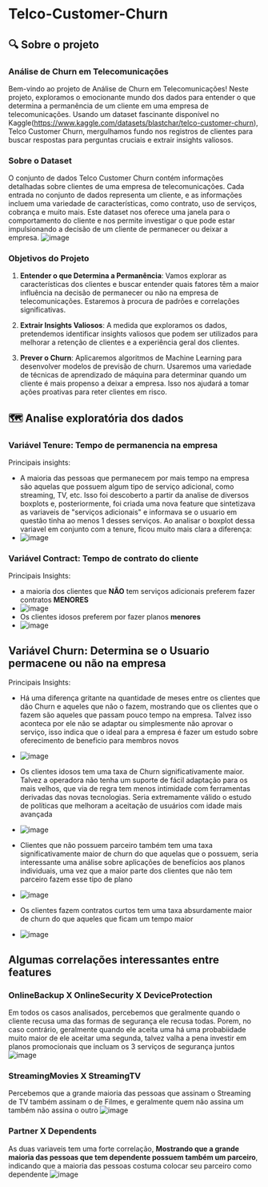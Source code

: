# Telco-Customer-Churn
## 🔍 Sobre o projeto
### Análise de Churn em Telecomunicações
Bem-vindo ao projeto de Análise de Churn em Telecomunicações! Neste projeto, exploramos o emocionante mundo dos dados para entender o que determina a permanência de um cliente em uma empresa de telecomunicações. Usando um dataset fascinante disponível no Kaggle(https://www.kaggle.com/datasets/blastchar/telco-customer-churn), Telco Customer Churn, mergulhamos fundo nos registros de clientes para buscar respostas para perguntas cruciais e extrair insights valiosos.
### Sobre o Dataset
O conjunto de dados Telco Customer Churn contém informações detalhadas sobre clientes de uma empresa de telecomunicações. Cada entrada no conjunto de dados representa um cliente, e as informações incluem uma variedade de características, como contrato, uso de serviços, cobrança e muito mais. Este dataset nos oferece uma janela para o comportamento do cliente e nos permite investigar o que pode estar impulsionando a decisão de um cliente de permanecer ou deixar a empresa.
![image](https://github.com/VitorLeitao/Telco-Customer-Churn/assets/101846159/9be81c94-6a94-4a31-ab30-86eef33870f1)
### Objetivos do Projeto
1. **Entender o que Determina a Permanência**: Vamos explorar as características dos clientes e buscar entender quais fatores têm a maior influência na decisão de permanecer ou não na empresa de telecomunicações. Estaremos à procura de padrões e correlações significativas.

2. **Extrair Insights Valiosos**: A medida que exploramos os dados, pretendemos identificar insights valiosos que podem ser utilizados para melhorar a retenção de clientes e a experiência geral dos clientes.

3. **Prever o Churn**: Aplicaremos algoritmos de Machine Learning para desenvolver modelos de previsão de churn. Usaremos uma variedade de técnicas de aprendizado de máquina para determinar quando um cliente é mais propenso a deixar a empresa. Isso nos ajudará a tomar ações proativas para reter clientes em risco.


## 🗺️ Analise exploratória dos dados
### Variável Tenure: Tempo de permanencia na empresa
Principais insights: 
- A maioria das pessoas que permanecem por mais tempo na empresa são aquelas que possuem algum tipo de serviço adicional, como streaming, TV, etc. Isso foi descoberto a partir da analise de diversos boxplots e, posteriormente, foi criada uma nova feature que sintetizava as variaveis de "serviços adicionais" e informava se o usuario em questão tinha ao menos 1 desses serviços. Ao analisar o boxplot dessa variavel em conjunto com a tenure, ficou muito mais clara a diferença:
- ![image](https://github.com/VitorLeitao/Telco-Customer-Churn/assets/101846159/7f4f7774-1d6d-46a0-bac2-78d99a571da0)


### Variável Contract: Tempo de contrato do cliente
Principais Insights: 
- a maioria dos clientes que **NÃO** tem serviços adicionais preferem fazer contratos **MENORES**
- ![image](https://github.com/VitorLeitao/Telco-Customer-Churn/assets/101846159/d4e9ccf6-9c95-4245-9fd0-dfe3cf0b6139)
- Os clientes idosos preferem por fazer planos **menores**
- ![image](https://github.com/VitorLeitao/Telco-Customer-Churn/assets/101846159/ba8b57f7-fb6c-4643-bebb-3f6d3d115746)

## Variável Churn: Determina se o Usuario permacene ou não na empresa
Principais Insights:
- Há uma diferença gritante na quantidade de meses entre os clientes que dão Churn e aqueles que não o fazem, mostrando que os clientes que o fazem são aqueles que passam pouco tempo na empresa. Talvez isso aconteca por ele não se adaptar ou simplesmente não aprovar o serviço, isso indica que o ideal para a empresa é fazer um estudo sobre oferecimento de beneficio para membros novos
- ![image](https://github.com/VitorLeitao/Telco-Customer-Churn/assets/101846159/ad2abfa6-30fa-4e45-ad40-ecf18d653e82)
- Os clientes idosos tem uma taxa de Churn significativamente maior. Talvez a operadora não tenha um suporte de fácil adaptação para os mais velhos, que via de regra tem menos intimidade com ferramentas derivadas das novas tecnologias. Seria extremamente válido o estudo de políticas que melhoram a aceitação de usuários com idade mais avançada
- ![image](https://github.com/VitorLeitao/Telco-Customer-Churn/assets/101846159/cd9ff773-b417-4f41-99e2-48f56b1902cd)
- Clientes que não possuem parceiro também tem uma taxa significativamente maior de churn do que aquelas que o possuem, seria interessante uma análise sobre aplicações de benefícios aos planos individuais, uma vez que a maior parte dos clientes que não tem parceiro fazem esse tipo de plano
- ![image](https://github.com/VitorLeitao/Telco-Customer-Churn/assets/101846159/3dd4a7be-8157-4bd0-91c4-00795aee6d18)

- Os clientes fazem contratos curtos tem uma taxa absurdamente maior de churn do que aqueles que ficam um tempo maior
- ![image](https://github.com/VitorLeitao/Telco-Customer-Churn/assets/101846159/6cced326-9017-44e4-8ac7-08e0f4c397ad)

## Algumas correlações interessantes entre features

### OnlineBackup X OnlineSecurity X DeviceProtection
Em todos os casos analisados, percebemos que geralmente quando o cliente recusa uma das formas de segurança ele recusa todas. Porem, no caso contrário, geralmente quando ele aceita uma há uma probabiidade muito maior de ele aceitar uma segunda, talvez valha a pena investir em planos promocionais que incluam os 3 serviços de segurança juntos
![image](https://github.com/VitorLeitao/Telco-Customer-Churn/assets/101846159/936c5a77-9692-41de-9af1-e3319e9b82ba)

### StreamingMovies X StreamingTV
Percebemos que a grande maioria das pessoas que assinam o Streaming de TV também assinam o de Filmes, e geralmente quem não assina um também não assina o outro
![image](https://github.com/VitorLeitao/Telco-Customer-Churn/assets/101846159/42073cf0-a936-4f49-ab76-ba4a438106a7)

### Partner X Dependents
As duas variaveis tem uma forte correlação, **Mostrando que a grande maioria das pessoas que tem dependente possuem também um parceiro**, indicando que a maioria das pessoas costuma colocar seu parceiro como dependente
![image](https://github.com/VitorLeitao/Telco-Customer-Churn/assets/101846159/66a3aaf9-aa4e-44e6-a3a0-747aab49c534)
